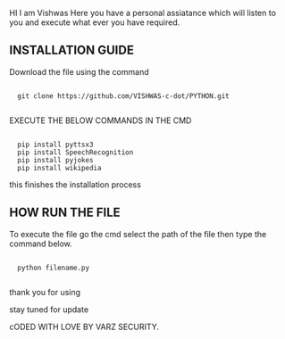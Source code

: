   HI I am Vishwas Here you have a personal assiatance which will listen to you and execute what ever you have required.
  
  INSTALLATION GUIDE
  ----------------------
  Download the file using the command 
  <pre><code>
  git clone https://github.com/VISHWAS-c-dot/PYTHON.git
  </code></pre>
  
  EXECUTE THE BELOW COMMANDS IN THE CMD
  <pre><code>
  pip install pyttsx3
  pip install SpeechRecognition
  pip install pyjokes
  pip install wikipedia
</code></pre>
  
  this finishes the installation process
  
  HOW RUN THE FILE
  ----------------------
  To execute the file go the cmd select the path of the file then type the command below.
  <pre><code>
  python filename.py
  </code></pre>
  
  thank you for using
  
  stay tuned for update
  
  cODED WITH LOVE BY VARZ SECURITY.
  
